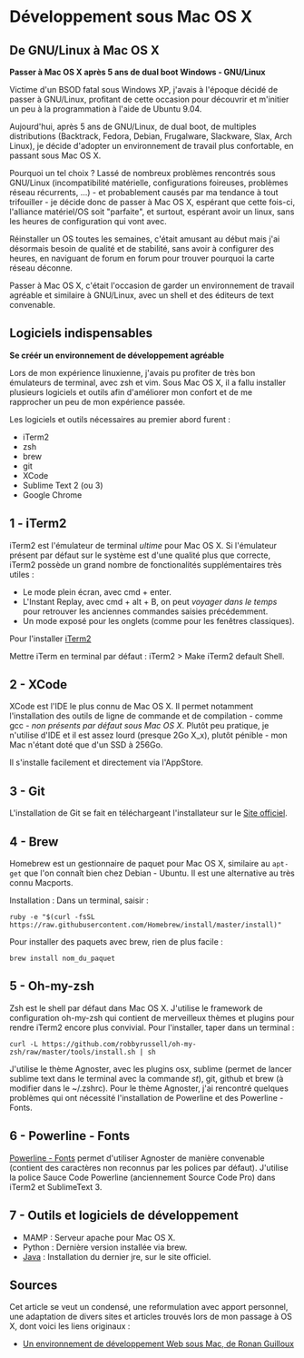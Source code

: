 Développement sous Mac OS X
============================

De GNU/Linux à Mac OS X
------------------------

**Passer à Mac OS X après 5 ans de dual boot Windows - GNU/Linux**

Victime d'un BSOD fatal sous Windows XP, j'avais à l'époque décidé de passer à GNU/Linux, profitant de cette occasion pour découvrir et m'initier un peu à la programmation à l'aide de Ubuntu 9.04.

Aujourd'hui, après 5 ans de GNU/Linux, de dual boot, de multiples distributions (Backtrack, Fedora, Debian, Frugalware, Slackware, Slax, Arch Linux), je décide d'adopter un environnement de travail plus confortable, en passant sous Mac OS X.

Pourquoi un tel choix ? Lassé de nombreux problèmes rencontrés sous GNU/Linux (incompatibilité matérielle, configurations foireuses, problèmes réseau récurrents, ...) - et probablement causés par ma tendance à tout trifouiller - je décide donc de passer à Mac OS X, espérant que cette fois-ci, l'alliance matériel/OS soit "parfaite", et surtout, espérant avoir un linux, sans les heures de configuration qui vont avec.

Réinstaller un OS toutes les semaines, c'était amusant au début mais j'ai désormais besoin de qualité et de stabilité, sans avoir à configurer des heures, en naviguant de forum en forum pour trouver pourquoi la carte réseau déconne.

Passer à Mac OS X, c'était l'occasion de garder un environnement de travail agréable et similaire à GNU/Linux, avec un shell et des éditeurs de text convenable.

Logiciels indispensables
------------------------

**Se créér un environnement de développement agréable**

Lors de mon expérience linuxienne, j'avais pu profiter de très bon émulateurs de terminal, avec zsh et vim. Sous Mac OS X, il a fallu installer plusieurs logiciels et outils afin d'améliorer mon confort et de me rapprocher un peu de mon expérience passée.

Les logiciels et outils nécessaires au premier abord furent :

* iTerm2
* zsh
* brew
* git
* XCode
* Sublime Text 2 (ou 3)
* Google Chrome

1 - iTerm2
----------

iTerm2 est l'émulateur de terminal *ultime* pour Mac OS X. Si l'émulateur présent par défaut sur le système est d'une qualité plus que correcte, iTerm2 possède un grand nombre de fonctionalités supplémentaires très utiles : 

* Le mode plein écran, avec cmd + enter.
* L'Instant Replay, avec cmd + alt + B, on peut *voyager dans le temps* pour retrouver les anciennes commandes saisies précédemment.
* Un mode exposé pour les onglets (comme pour les fenêtres classiques).

Pour l'installer [iTerm2](http://iterm2.com/downloads.html)

Mettre iTerm en terminal par défaut : iTerm2 > Make iTerm2 default Shell.

2 - XCode
---------

XCode est l'IDE le plus connu de Mac OS X. Il permet notamment l'installation des outils de ligne de commande et de compilation - comme gcc - *non présents par défaut sous Mac OS X*. Plutôt peu pratique, je n'utilise d'IDE et il est assez lourd (presque 2Go X_x), plutôt pénible - mon Mac n'étant doté que d'un SSD à 256Go.

Il s'installe facilement et directement via l'AppStore.

3 - Git 
--------

L'installation de Git se fait en téléchargeant l'installateur sur le [Site officiel](https://mac.github.com/).

4 - Brew
---------

Homebrew est un gestionnaire de paquet pour Mac OS X, similaire au `apt-get` que l'on connaît bien chez Debian -  Ubuntu. Il est une alternative au très connu Macports.

Installation : Dans un terminal, saisir : 

	ruby -e "$(curl -fsSL https://raw.githubusercontent.com/Homebrew/install/master/install)"

Pour installer des paquets avec brew, rien de plus facile : 

	brew install nom_du_paquet

5 - Oh-my-zsh
--------------

Zsh est le shell par défaut dans Mac OS X. J'utilise le framework de configuration oh-my-zsh qui contient de merveilleux thèmes et plugins pour rendre iTerm2 encore plus convivial. Pour l'installer, taper dans un terminal :

	curl -L https://github.com/robbyrussell/oh-my-zsh/raw/master/tools/install.sh | sh

J'utilise le thème Agnoster, avec les plugins osx, sublime (permet de lancer sublime text dans le terminal avec la commande *st*), git, github et brew (à modifier dans le ~/.zshrc). Pour le thème Agnoster, j'ai rencontré quelques problèmes qui ont nécessité l'installation de Powerline et des Powerline - Fonts.


6 - Powerline - Fonts
----------------------

[Powerline - Fonts](https://github.com/Lokaltog/powerline-fonts) permet d'utiliser Agnoster de manière convenable (contient des caractères non reconnus par les polices par défaut). J'utilise la police Sauce Code Powerline (anciennement Source Code Pro) dans iTerm2 et SublimeText 3.


7 - Outils et logiciels de développement
-----------------------------------------

* MAMP : Serveur apache pour Mac OS X.
* Python : Dernière version installée via brew.
* [Java](https://www.java.com/fr/) : Installation du dernier jre, sur le site officiel.

Sources
-------

Cet article se veut un condensé, une reformulation avec apport personnel, une adaptation de divers sites et articles trouvés lors de mon passage à OS X, dont voici les liens originaux :

* [Un environnement de développement Web sous Mac, de Ronan Guilloux](https://github.com/ronanguilloux/Writings/blob/master/draft/Un-environnement-de-developpement-web-sous-Mac.md)
